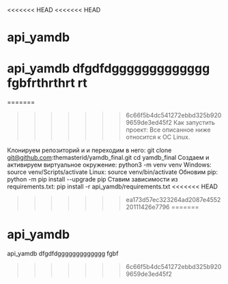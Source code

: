 <<<<<<< HEAD
<<<<<<< HEAD
# api_yamdb
api_yamdb
dfgdfdggggggggggggg
fgbfrthrthrt rt
=======
=======

>>>>>>> 6c66f5b4dc541272ebbd325b9209659de3ed45f2
Как запустить проект:
Все описанное ниже относится к ОС Linux.

Клонируем репозиторий и и переходим в него:
git clone git@github.com:themasterid/yamdb_final.git
cd yamdb_final
Создаем и активируем виртуальное окружение:
python3 -m venv venv
Windows:
source venv/Scripts/activate
Linux:
source venv/bin/activate
Обновим pip:
python -m pip install --upgrade pip 
Ставим зависимости из requirements.txt:
pip install -r api_yamdb/requirements.txt 
<<<<<<< HEAD
>>>>>>> ea173d57ec323264ad2087e455220111426e7796
=======

# api_yamdb
api_yamdb
dfgdfdggggggggggggg
fgbf
>>>>>>> 6c66f5b4dc541272ebbd325b9209659de3ed45f2
